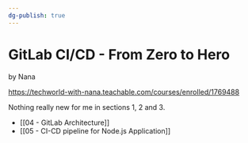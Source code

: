 ```yaml
---
dg-publish: true
---
```

# GitLab CI/CD - From Zero to Hero

by Nana

<https://techworld-with-nana.teachable.com/courses/enrolled/1769488>


Nothing really new for me in sections 1, 2 and 3.

- [[04 - GitLab Architecture]]
- [[05 - CI-CD pipeline for Node.js Application]]